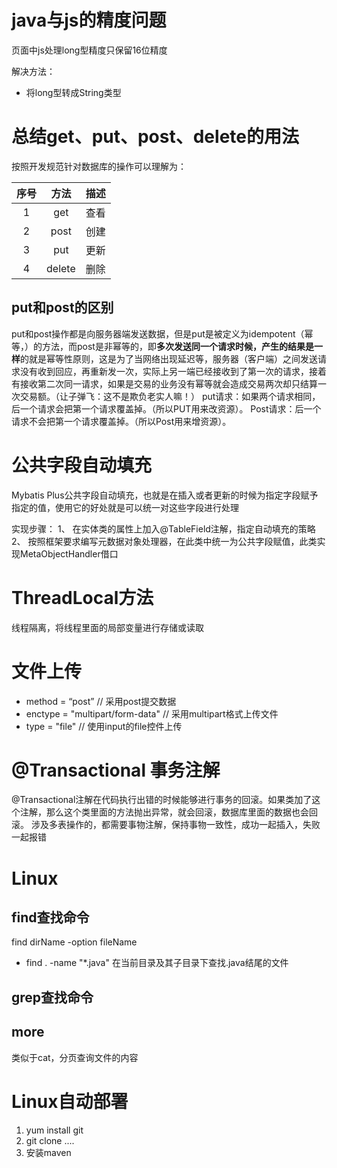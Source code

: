 # java与js的精度问题
页面中js处理long型精度只保留16位精度

解决方法：
- 将long型转成String类型

# 总结get、put、post、delete的用法

按照开发规范针对数据库的操作可以理解为：

| 序号 |  方法  | 描述 |
| :--: | :----: | :--: |
|  1   |  get   | 查看 |
|  2   |  post  | 创建 |
|  3   |  put   | 更新 |
|  4   | delete | 删除 |

## put和post的区别

​	put和post操作都是向服务器端发送数据，但是put是被定义为idempotent（幂等，）的方法，而post是非幂等的，即**多次发送同一个请求时候，产生的结果是一样**的就是幂等性原则，这是为了当网络出现延迟等，服务器（客户端）之间发送请求没有收到回应，再重新发一次，实际上另一端已经接收到了第一次的请求，接着有接收第二次同一请求，如果是交易的业务没有幂等就会造成交易两次却只结算一次交易额。（让子弹飞：这不是欺负老实人嘛！）
put请求：如果两个请求相同，后一个请求会把第一个请求覆盖掉。（所以PUT用来改资源）。
Post请求：后一个请求不会把第一个请求覆盖掉。（所以Post用来增资源）。

# 公共字段自动填充
Mybatis Plus公共字段自动填充，也就是在插入或者更新的时候为指定字段赋予指定的值，使用它的好处就是可以统一对这些字段进行处理

实现步骤：
1、 在实体类的属性上加入@TableField注解，指定自动填充的策略
2、 按照框架要求编写元数据对象处理器，在此类中统一为公共字段赋值，此类实现MetaObjectHandler借口

# ThreadLocal方法
线程隔离，将线程里面的局部变量进行存储或读取

# 文件上传
- method = “post” // 采用post提交数据
- enctype = "multipart/form-data" // 采用multipart格式上传文件
- type = "file"  // 使用input的file控件上传

# @Transactional 事务注解
@Transactional注解在代码执行出错的时候能够进行事务的回滚。如果类加了这个注解，那么这个类里面的方法抛出异常，就会回滚，数据库里面的数据也会回滚。
涉及多表操作的，都需要事物注解，保持事物一致性，成功一起插入，失败一起报错

# Linux 
## find查找命令
find dirName -option fileName
- find . -name "*.java" 在当前目录及其子目录下查找.java结尾的文件

## grep查找命令

## more
类似于cat，分页查询文件的内容

# Linux自动部署
1. yum install git
2. git clone ....
3. 安装maven
